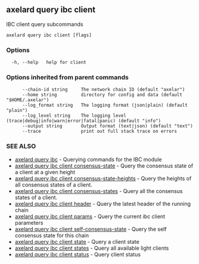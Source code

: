 ## axelard query ibc client

IBC client query subcommands

```
axelard query ibc client [flags]
```

### Options

```
  -h, --help   help for client
```

### Options inherited from parent commands

```
      --chain-id string     The network chain ID (default "axelar")
      --home string         directory for config and data (default "$HOME/.axelar")
      --log_format string   The logging format (json|plain) (default "plain")
      --log_level string    The logging level (trace|debug|info|warn|error|fatal|panic) (default "info")
      --output string       Output format (text|json) (default "text")
      --trace               print out full stack trace on errors
```

### SEE ALSO

- [axelard query ibc](axelard_query_ibc.md) - Querying commands for the IBC module
- [axelard query ibc client consensus-state](axelard_query_ibc_client_consensus-state.md) - Query the consensus state of a client at a given height
- [axelard query ibc client consensus-state-heights](axelard_query_ibc_client_consensus-state-heights.md) - Query the heights of all consensus states of a client.
- [axelard query ibc client consensus-states](axelard_query_ibc_client_consensus-states.md) - Query all the consensus states of a client.
- [axelard query ibc client header](axelard_query_ibc_client_header.md) - Query the latest header of the running chain
- [axelard query ibc client params](axelard_query_ibc_client_params.md) - Query the current ibc client parameters
- [axelard query ibc client self-consensus-state](axelard_query_ibc_client_self-consensus-state.md) - Query the self consensus state for this chain
- [axelard query ibc client state](axelard_query_ibc_client_state.md) - Query a client state
- [axelard query ibc client states](axelard_query_ibc_client_states.md) - Query all available light clients
- [axelard query ibc client status](axelard_query_ibc_client_status.md) - Query client status
